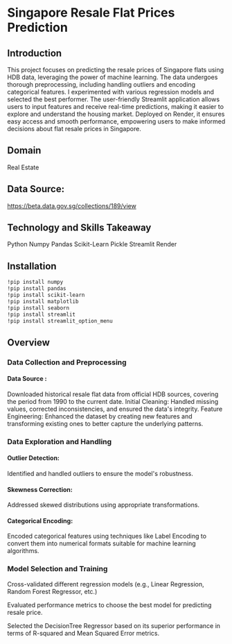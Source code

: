
# Singapore Resale Flat Prices Prediction

## Introduction

This project focuses on predicting the resale prices of Singapore flats using HDB data, leveraging the power of machine learning. The data undergoes thorough preprocessing, including handling outliers and encoding categorical features. I experimented with various regression models and selected the best performer. The user-friendly Streamlit application allows users to input features and receive real-time predictions, making it easier to explore and understand the housing market. Deployed on Render, it ensures easy access and smooth performance, empowering users to make informed decisions about flat resale prices in Singapore.

## Domain

Real Estate

## Data Source: 
https://beta.data.gov.sg/collections/189/view

## Technology and Skills Takeaway

Python
Numpy
Pandas
Scikit-Learn
Pickle
Streamlit
Render

## Installation

```bash
!pip install numpy
!pip install pandas
!pip install scikit-learn
!pip install matplotlib
!pip install seaborn
!pip install streamlit
!pip install streamlit_option_menu
```

## Overview

### Data Collection and Preprocessing

#### Data Source : 
Downloaded historical resale flat data from official HDB sources, covering the period from 1990 to the current date.
Initial Cleaning: Handled missing values, corrected inconsistencies, and ensured the data's integrity.
Feature Engineering: Enhanced the dataset by creating new features and transforming existing ones to better capture the underlying patterns.

### Data Exploration and Handling

#### Outlier Detection: 
Identified and handled outliers to ensure the model's robustness.
#### Skewness Correction: 
Addressed skewed distributions using appropriate transformations.
#### Categorical Encoding: 
Encoded categorical features using techniques like Label Encoding to convert them into numerical formats suitable for machine learning algorithms.

### Model Selection and Training

Cross-validated different regression models (e.g., Linear Regression, Random Forest Regressor, etc.)

Evaluated performance metrics to choose the best model for predicting resale price.

Selected the DecisionTree Regressor based on its superior performance in terms of R-squared and Mean Squared Error metrics.



